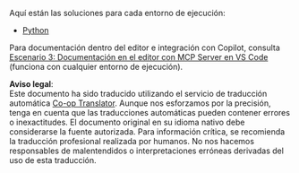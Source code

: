 <!--
CO_OP_TRANSLATOR_METADATA:
{
  "original_hash": "c8c1a74c74f6c2d42d511daf12d0b6c5",
  "translation_date": "2025-07-14T06:31:48+00:00",
  "source_file": "09-CaseStudy/docs-mcp/solution/README.md",
  "language_code": "es"
}
-->
Aquí están las soluciones para cada entorno de ejecución:
- [Python](./python/README.md)

Para documentación dentro del editor e integración con Copilot, consulta [Escenario 3: Documentación en el editor con MCP Server en VS Code](./scenario3/README.md) (funciona con cualquier entorno de ejecución).

**Aviso legal**:  
Este documento ha sido traducido utilizando el servicio de traducción automática [Co-op Translator](https://github.com/Azure/co-op-translator). Aunque nos esforzamos por la precisión, tenga en cuenta que las traducciones automáticas pueden contener errores o inexactitudes. El documento original en su idioma nativo debe considerarse la fuente autorizada. Para información crítica, se recomienda la traducción profesional realizada por humanos. No nos hacemos responsables de malentendidos o interpretaciones erróneas derivadas del uso de esta traducción.